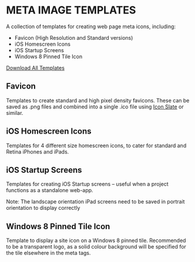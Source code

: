 # META IMAGE TEMPLATES

A collection of templates for creating web page meta icons, including:

* Favicon (High Resolution and Standard versions)
* iOS Homescreen Icons
* iOS Startup Screens
* Windows 8 Pinned Tile Icon

[Download All Templates](https://github.com/jackbrewer/meta-icon-templates/raw/master/Templates.zip)

## Favicon

Templates to create standard and high pixel density favicons. These can be saved as .png files and combined into a single .ico file using [Icon Slate](http://www.kodlian.com/apps/icon-slate) or similar.

## iOS Homescreen Icons

Templates for 4 different size homescreen icons, to cater for standard and Retina iPhones and iPads.

## iOS Startup Screens

Templates for creating iOS Startup screens – useful when a project functions as a standalone web-app.

Note: The landscape orientation iPad screens need to be saved in portrait orientation to display correctly

## Windows 8 Pinned Tile Icon

Template to display a site icon on a Windows 8 pinned tile. Recommended to be a transparent logo, as a solid colour background will be specified for the tile elsewhere in the meta tags.
